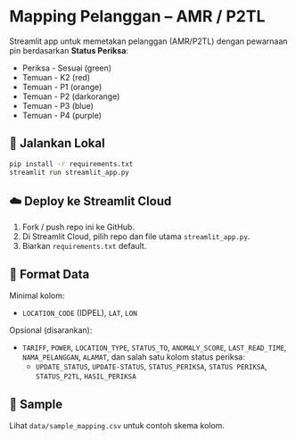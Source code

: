 # Mapping Pelanggan – AMR / P2TL

Streamlit app untuk memetakan pelanggan (AMR/P2TL) dengan pewarnaan pin berdasarkan **Status Periksa**:
- Periksa - Sesuai (green)
- Temuan - K2 (red)
- Temuan - P1 (orange)
- Temuan - P2 (darkorange)
- Temuan - P3 (blue)
- Temuan - P4 (purple)

## 🚀 Jalankan Lokal
```bash
pip install -r requirements.txt
streamlit run streamlit_app.py
```

## ☁️ Deploy ke Streamlit Cloud
1. Fork / push repo ini ke GitHub.
2. Di Streamlit Cloud, pilih repo dan file utama `streamlit_app.py`.
3. Biarkan `requirements.txt` default.

## 📄 Format Data
Minimal kolom:
- `LOCATION_CODE` (IDPEL), `LAT`, `LON`

Opsional (disarankan):
- `TARIFF`, `POWER`, `LOCATION_TYPE`, `STATUS_TO`, `ANOMALY_SCORE`, `LAST_READ_TIME`, `NAMA_PELANGGAN`, `ALAMAT`, dan salah satu kolom status periksa:
  - `UPDATE_STATUS`, `UPDATE-STATUS`, `STATUS_PERIKSA`, `STATUS PERIKSA`, `STATUS_P2TL`, `HASIL_PERIKSA`

## 🧪 Sample
Lihat `data/sample_mapping.csv` untuk contoh skema kolom.
